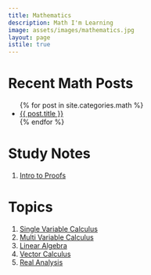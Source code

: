 ```yaml
---
title: Mathematics
description: Math I'm Learning
image: assets/images/mathematics.jpg
layout: page
istile: true
---
```


# Recent Math Posts
<ul>
    {% for post in site.categories.math %}
        <li>
            <a href="{{ post.url }}">{{ post.title }}</a>
        </li>
    {% endfor %}
</ul>

# Study Notes
1. [Intro to Proofs](Intro-to-Proofs.html)


# Topics

1. [Single Variable Calculus](Calculus-Single-Variable.html)
1. [Multi Variable Calculus](Calculus-Multi-Variable.html)
1. [Linear Algebra](Linear-Algebra.html)
1. [Vector Calculus](Calculus-Vector.html)
1. [Real Analysis](Real-Analysis.html)
